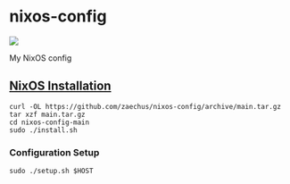 # nixos-config

[![](https://img.shields.io/badge/OS-NixOS-6e9bcb?logo=NixOS)](https://nixos.org)

My NixOS config

## [NixOS Installation](https://nixos.org/download.html#nixos-iso)
```
curl -OL https://github.com/zaechus/nixos-config/archive/main.tar.gz
tar xzf main.tar.gz
cd nixos-config-main
sudo ./install.sh
```

### Configuration Setup
```
sudo ./setup.sh $HOST
```
